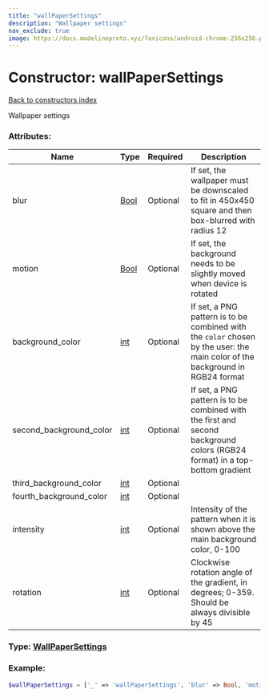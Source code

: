 ```yaml
---
title: "wallPaperSettings"
description: "Wallpaper settings"
nav_exclude: true
image: https://docs.madelineproto.xyz/favicons/android-chrome-256x256.png
---
```

# Constructor: wallPaperSettings  
[Back to constructors index](index.md)



Wallpaper settings

### Attributes:

| Name     |    Type       | Required | Description |
|----------|---------------|----------|-------------|
|blur|[Bool](../types/Bool.md) | Optional|If set, the wallpaper must be downscaled to fit in 450x450 square and then box-blurred with radius 12|
|motion|[Bool](../types/Bool.md) | Optional|If set, the background needs to be slightly moved when device is rotated|
|background\_color|[int](../types/int.md) | Optional|If set, a PNG pattern is to be combined with the `color` chosen by the user: the main color of the background in RGB24 format|
|second\_background\_color|[int](../types/int.md) | Optional|If set, a PNG pattern is to be combined with the first and second background colors (RGB24 format) in a top-bottom gradient|
|third\_background\_color|[int](../types/int.md) | Optional|
|fourth\_background\_color|[int](../types/int.md) | Optional|
|intensity|[int](../types/int.md) | Optional|Intensity of the pattern when it is shown above the main background color, 0-100|
|rotation|[int](../types/int.md) | Optional|Clockwise rotation angle of the gradient, in degrees; 0-359. Should be always divisible by 45|



### Type: [WallPaperSettings](../types/WallPaperSettings.md)


### Example:

```php
$wallPaperSettings = ['_' => 'wallPaperSettings', 'blur' => Bool, 'motion' => Bool, 'background_color' => int, 'second_background_color' => int, 'third_background_color' => int, 'fourth_background_color' => int, 'intensity' => int, 'rotation' => int];
```  
